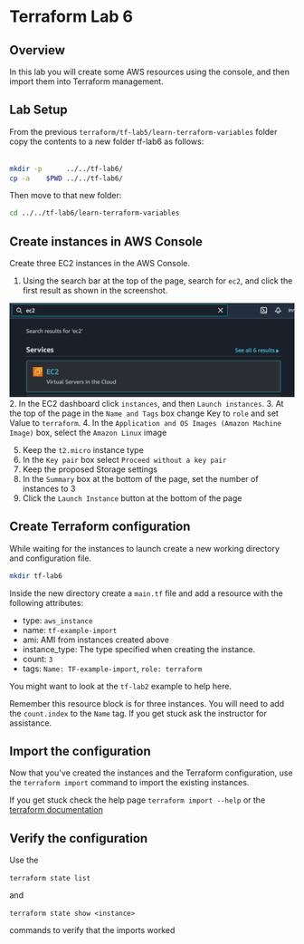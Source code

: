 # Terraform Lab 6

## Overview
In this lab you will create some AWS resources using the console, and then import them into Terraform management. 

## Lab Setup

From the previous ```terraform/tf-lab5/learn-terraform-variables``` folder copy the contents to a new folder tf-lab6 as follows:

```sh

mkdir -p      ../../tf-lab6/
cp -a    $PWD ../../tf-lab6/
```

Then move to that new folder:

```sh
cd ../../tf-lab6/learn-terraform-variables
```



## Create instances in AWS Console
Create three EC2 instances in the AWS Console. 

1. Using the search bar at the top of the page, search for `ec2`, and click the first result as shown in the screenshot. 

![ec2 search](images/ec2_search.png)
2. In the EC2 dashboard click `instances`, and then `Launch instances`. 
3. At the top of the page in the ```Name and Tags``` box change Key to ```role``` and set Value to ```terraform```.
4. In the ```Application and OS Images (Amazon Machine Image)``` box, select the ```Amazon Linux``` image
<!-- ![aws-ami](images/aws_ami.png) -->

5. Keep the ```t2.micro``` instance type
6. In the ```Key pair``` box select ```Proceed without a key pair```
7. Keep the proposed Storage settings
8. In the ```Summary``` box at the bottom of the page, set the number of instances to 3
9. Click the ```Launch Instance``` button at the bottom of the page

## Create Terraform configuration 
While waiting for the instances to launch create a new working directory and configuration file. 
```sh
mkdir tf-lab6
```
Inside the new directory create a `main.tf` file and add a resource with the following attributes:
- type: `aws_instance`
- name: `tf-example-import`
- ami: AMI from instances created above
- instance_type: The type specified when creating the instance.
- count: `3`
- tags: `Name: TF-example-import`, `role: terraform`

You might want to look at the ```tf-lab2``` example to help here.

Remember this resource block is for three instances. You will need to add the `count.index` to the `Name` tag. If you get stuck ask the instructor for assistance.

## Import the configuration 
Now that you've created the instances and the Terraform configuration, use the `terraform import` command to import the existing instances. 

If you get stuck check the help page `terraform import --help` or the [terraform documentation](https://www.terraform.io/docs/cli/import/index.html)

## Verify the configuration 

Use the

```terraform state list```

and 

```terraform state show <instance>```

commands to verify that the imports worked



